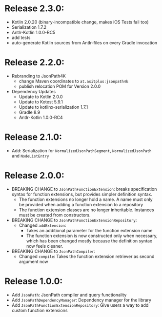 # Release 2.3.0:
  * Kotlin 2.0.20 (binary-incompatible change, makes iOS Tests fail too)
  * Serialization 1.7.2
  * Antlr-Kotlin 1.0.0-RC5
  * add tests
  * auto-generate Kotlin sources from Antlr-files on every Gradle invocation

# Release 2.2.0:
- Rebranding to JsonPath4K
  - change Maven coordinates to `at.asitplus:jsonpath4k`
  - publish relocation POM for Version 2.0.0
- Dependency Updates
  - Update to Kotlin 2.0.0
  - Update to Kotest 5.9.1
  - Update to kotlinx-serialization 1.7.1
  - Gradle 8.9
  - Antlr-Kotlin 1.0.0-RC4

# Release 2.1.0:
- Add: Serialization for `NormalizedJsonPathSegment`, `NormalizedJsonPath` and `NodeListEntry`

# Release 2.0.0:
- BREAKING CHANGE to `JsonPathFunctionExtension`: breaks specification syntax for function extensions, but provides simpler definition syntax.
  - The function extensions no longer hold a name. A name must only be provided when adding a function extension to a repository
  - The function extension classes are no longer inheritable. Instances must be created from constructors.
- BREAKING CHANGE to `JsonPathFunctionExtensionRepository`: 
  - Changed `addExtension`: 
    - Takes an additional parameter for the function extension name  
    - The function extension is now constructed only when necessary, which has been changed mostly because the definition syntax now feels cleaner.
- BREAKING CHANGE to `JsonPathCompiler`:
  - Changed `compile`: Takes the function extension retriever as second argument now

# Release 1.0.0:
- Add `JsonPath`: JsonPath compiler and query functionality
- Add `JsonPathDependencyManager`: Dependency manager for the library
- Add `JsonPathFunctionExtensionRepository`: Give users a way to add custom function extensions 

